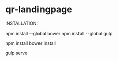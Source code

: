 # qr-landingpage

INSTALLATION:

npm install --global bower
npm install --global gulp

npm install
bower install

gulp serve
